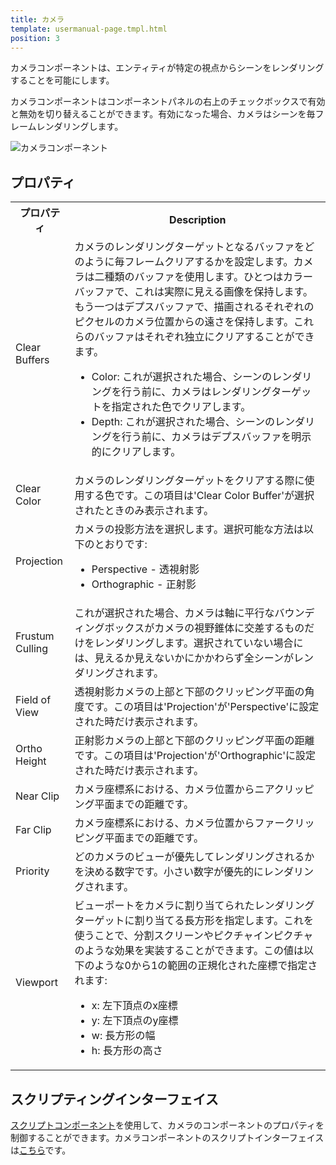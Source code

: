 ```yaml
---
title: カメラ
template: usermanual-page.tmpl.html
position: 3
---
```


カメラコンポーネントは、エンティティが特定の視点からシーンをレンダリングすることを可能にします。

カメラコンポーネントはコンポーネントパネルの右上のチェックボックスで有効と無効を切り替えることができます。有効になった場合、カメラはシーンを毎フレームレンダリングします。

![カメラコンポーネント][1]

## プロパティ

<table class="table table-striped">
    <col class="property-name"></col>
    <col class="property-description"></col>
    <tr><th>プロパティ</th><th>Description</th></tr>
    <tr><td>Clear Buffers</td><td>カメラのレンダリングターゲットとなるバッファをどのように毎フレームクリアするかを設定します。カメラは二種類のバッファを使用します。ひとつはカラーバッファで、これは実際に見える画像を保持します。もう一つはデプスバッファで、描画されるそれぞれのピクセルのカメラ位置からの遠さを保持します。これらのバッファはそれぞれ独立にクリアすることができます。
        <ul>
            <li>Color: これが選択された場合、シーンのレンダリングを行う前に、カメラはレンダリングターゲットを指定された色でクリアします。</li>
            <li>Depth: これが選択された場合、シーンのレンダリングを行う前に、カメラはデプスバッファを明示的にクリアします。</li>
        </ul>
    </td></tr>
    <tr><td>Clear Color</td><td>カメラのレンダリングターゲットをクリアする際に使用する色です。この項目は'Clear Color Buffer'が選択されたときのみ表示されます。</td></tr>
    <tr><td>Projection</td><td>カメラの投影方法を選択します。選択可能な方法は以下のとおりです:
        <ul>
            <li>Perspective - 透視射影</li>
            <li>Orthographic - 正射影</li>
        </ul>
    </td></tr>
    <tr><td>Frustum Culling</td><td>これが選択された場合、カメラは軸に平行なバウンディングボックスがカメラの視野錐体に交差するものだけをレンダリングします。選択されていない場合には、見えるか見えないかにかかわらず全シーンがレンダリングされます。</td></tr>
    <tr><td>Field of View</td><td>透視射影カメラの上部と下部のクリッピング平面の角度です。この項目は'Projection'が'Perspective'に設定された時だけ表示されます。</td></tr>
    <tr><td>Ortho Height</td><td>正射影カメラの上部と下部のクリッピング平面の距離です。この項目は'Projection'が'Orthographic'に設定された時だけ表示されます。</td></tr>
    <tr><td>Near Clip</td><td>カメラ座標系における、カメラ位置からニアクリッピング平面までの距離です。</td></tr>
    <tr><td>Far Clip</td><td>カメラ座標系における、カメラ位置からファークリッピング平面までの距離です。</td></tr>
    <tr><td>Priority</td><td>どのカメラのビューが優先してレンダリングされるかを決める数字です。小さい数字が優先的にレンダリングされます。</td></tr>
    <tr><td>Viewport</td><td>ビューポートをカメラに割り当てられたレンダリングターゲットに割り当てる長方形を指定します。これを使うことで、分割スクリーンやピクチャインピクチャのような効果を実装することができます。この値は以下のような0から1の範囲の正規化された座標で指定されます:
        <ul>
            <li>x: 左下頂点のx座標</li>
            <li>y: 左下頂点のy座標</li>
            <li>w: 長方形の幅</li>
            <li>h: 長方形の高さ</li>
        </ul>
    </td></tr>
</table>

## スクリプティングインターフェイス

[スクリプトコンポーネント][2]を使用して、カメラのコンポーネントのプロパティを制御することができます。カメラコンポーネントのスクリプトインターフェイスは[こちら][3]です。

[1]: /images/user-manual/scenes/components/component-camera.png
[2]: /user-manual/packs/components/script
[3]: /en/api/pc.CameraComponent.html

